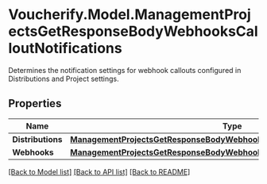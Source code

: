 # Voucherify.Model.ManagementProjectsGetResponseBodyWebhooksCalloutNotifications
Determines the notification settings for webhook callouts configured in Distributions and Project settings.

## Properties

Name | Type | Description | Notes
------------ | ------------- | ------------- | -------------
**Distributions** | [**ManagementProjectsGetResponseBodyWebhooksCalloutNotificationsDistributions**](ManagementProjectsGetResponseBodyWebhooksCalloutNotificationsDistributions.md) |  | [optional] 
**Webhooks** | [**ManagementProjectsGetResponseBodyWebhooksCalloutNotificationsWebhooks**](ManagementProjectsGetResponseBodyWebhooksCalloutNotificationsWebhooks.md) |  | [optional] 

[[Back to Model list]](../../README.md#documentation-for-models) [[Back to API list]](../../README.md#documentation-for-api-endpoints) [[Back to README]](../../README.md)

